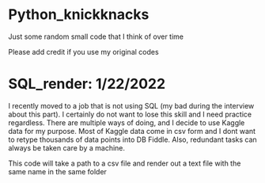 # Python_knickknacks
Just some random small code that I think of over time

Please add credit if you use my original codes

# SQL_render: 1/22/2022 
I recently moved to a job that is not using SQL (my bad during the interview about this part). I certainly do not want to lose this skill and I need practice regardless. There are multiple ways of doing, and I decide to use Kaggle data for my purpose. Most of Kaggle data come in csv form and I dont want to retype thousands of data points into DB Fiddle. Also, redundant tasks can always be taken care by a machine. 

This code will take a path to a csv file and render out a text file with the same name in the same folder
